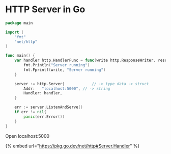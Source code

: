 # HTTP Server in Go

```go
package main

import (
	"fmt"
	"net/http"
)

func main() {
	var handler http.HandlerFunc = func(write http.ResponseWriter, result *http.Request) {
		fmt.Println("Server running")
		fmt.Fprintf(write, "Server running")
	}

	server := http.Server{            // -> type data -> struct 
		Addr:   "localhost:5000", // -> string
		Handler: handler,
	}

	err := server.ListenAndServe()
	if err != nil{
		panic(err.Error())
	}
}
```

Open localhost:5000

{% embed url="https://pkg.go.dev/net/http#Server.Handler" %}
